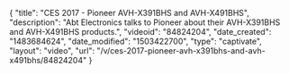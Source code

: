{
    "title": "CES 2017 - Pioneer AVH-X391BHS and AVH-X491BHS",
    "description": "Abt Electronics talks to Pioneer about their AVH-X391BHS and AVH-X491BHS products.",
    "videoid": "84824204",
    "date_created": "1483684624",
    "date_modified": "1503422700",
    "type": "captivate",
    "layout": "video",
    "url": "\/v\/ces-2017-pioneer-avh-x391bhs-and-avh-x491bhs\/84824204"
}